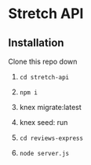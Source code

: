 # Stretch API

## Installation
Clone this repo down

1. `cd stretch-api`

2. `npm i`

4. knex migrate:latest

5. knex seed: run

6. `cd reviews-express`

7. `node server.js`

